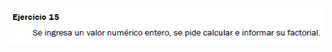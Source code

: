 ![](https://github.com/Alexix87/practicaLogica/blob/master/ejerciciosIniciales/ejercicio_15/ejercicio_15.png)